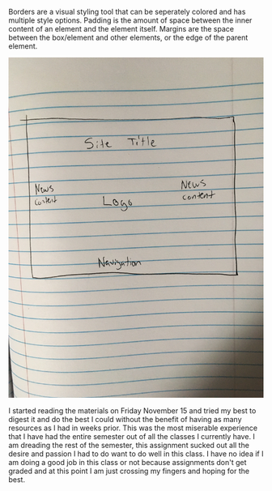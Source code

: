 Borders are a visual styling tool that can be seperately colored and has multiple style options. Padding is the amount of space between the inner content of an element and the element itself. Margins are the space between the box/element and other elements, or the edge of the parent element.

![Dylan Smith Site Sketch](./images/site-sketch.jpg)

I started reading the materials on Friday November 15 and tried my best to digest it and do the best I could without the benefit of having as many resources as I had in weeks prior. This was the most miserable experience that I have had the entire semester out of all the classes I currently have. I am dreading the rest of the semester, this assignment sucked out all the desire and passion I had to do want to do well in this class. I have no idea if I am doing a good job in this class or not because assignments don't get graded and at this point I am just crossing my fingers and hoping for the best. 
